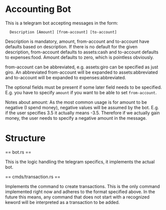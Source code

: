 # Accounting Bot

This is a telegram bot accepting messages in the form:

```
  Description [Amount] [from-account] [to-account]
```

Description is mandatory, amount, from-account and to-account have defaults
based on description. If there is no default for the given description,
from-account defaults to assets:cash and to-account defaults to expenses:food.
Amount defaults to zero, which is pointless obviously.

from-account can be abbreviated, e.g. assets:giro can be specified as just
giro. An abbreviated from-account will be expanded to assets:abbreviated and
to-account will be expanded to expenses:abbreviated.

The optional fields must be present if some later field needs to be specified. E.g. you have to specify `amount` if you want to be able to set `from-account`.


Notes about amount: As the most common usage is for amount to be negative (I spend money), negative values will be assumed by the bot. E.g. if the user specifies 3.5 it actually means -3.5. Therefore if we actually gain money, the user needs to specify a negative amount in the message.

# Structure

== bot.rs ==

This is the logic handling the telegram specifics, it implements the actual bot.


== cmds/transaction.rs ==

Implements the command to create transactions. This is the only command implemented right now and adheres to the format specified above. In the future this means, any command that does not start with a recognized keword will be interpreted as a transaction to be added.

